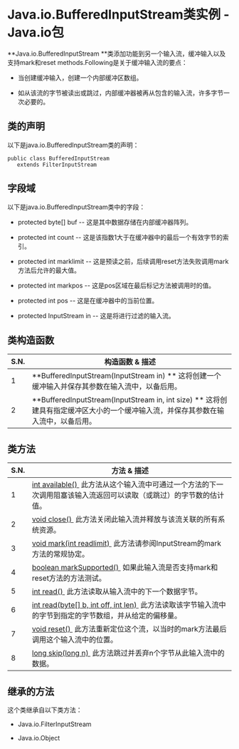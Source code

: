# Java.io.BufferedInputStream类实例 - Java.io包

**Java.io.BufferedInputStream **类添加功能到另一个输入流，缓冲输入以及支持mark和reset methods.Following是关于缓冲输入流的要点：

*   当创建缓冲输入，创建一个内部缓冲区数组。

*   如从该流的字节被读出或跳过，内部缓冲器被再从包含的输入流，许多字节一次必要的。

## 类的声明

以下是java.io.BufferedInputStream类的声明：

```
public class BufferedInputStream
   extends FilterInputStream
```

## 字段域

以下是java.io.BufferedInputStream类中的字段：

*   protected byte[] buf -- 这是其中数据存储在内部缓冲器阵列。

*   protected int count -- 这是该指数1大于在缓冲器中的最后一个有效字节的索引。

*   protected int marklimit -- 这是预读之前，后续调用reset方法失败调用mark方法后允许的最大值。

*   protected int markpos -- 这是pos区域在最后标记方法被调用时的值。

*   protected int pos -- 这是在缓冲器中的当前位置。

*   protected InputStream in -- 这是将进行过滤的输入流。

## 类构造函数

| S.N. | 构造函数 & 描述 |
| --- | --- |
| 1 | **BufferedInputStream(InputStream in) ** 这将创建一个缓冲输入并保存其参数在输入流中，以备后用。 |
| 2 | **BufferedInputStream(InputStream in, int size) ** 这将创建具有指定缓冲区大小的一个缓冲输入流，并保存其参数在输入流中，以备后用。 |

## 类方法

| S.N. | 方法 & 描述 |
| --- | --- |
| 1 | [int available() ](http://www.yiibai.com/java/io/bufferedinputstream_available.html) 此方法从这个输入流中可通过一个方法的下一次调用阻塞该输入流返回可以读取（或跳过）的字节数的估计值。 |
| 2 | [void close() ](http://www.yiibai.com/java/io/bufferedinputstream_close.html) 此方法关闭此输入流并释放与该流关联的所有系统资源。 |
| 3 | [void mark(int readlimit) ](http://www.yiibai.com/java/io/bufferedinputstream_mark.html) 此方法请参阅InputStream的mark方法的常规协定。 |
| 4 | [boolean markSupported() ](http://www.yiibai.com/java/io/bufferedinputstream_marksupported.html) 如果此输入流是否支持mark和reset方法的方法测试。 |
| 5 | [int read() ](http://www.yiibai.com/java/io/bufferedinputstream_read.html) 此方法读取从输入流中的下一个数据字节。 |
| 6 | [int read(byte[] b, int off, int len) ](http://www.yiibai.com/java/io/bufferedinputstream_read_byte.html) 此方法读取该字节输入流中的字节到指定的字节数组，并从给定的偏移量。 |
| 7 | [void reset() ](http://www.yiibai.com/java/io/bufferedinputstream_reset.html) 此方法重新定位这个流，以当时的mark方法最后调用这个输入流中的位置。 |
| 8 | [long skip(long n) ](http://www.yiibai.com/java/io/bufferedinputstream_skip.html) 此方法跳过并丢弃n个字节从此输入流中的数据。 |

## 继承的方法

这个类继承自以下类方法：

*   Java.io.FilterInputStream

*   Java.io.Object

